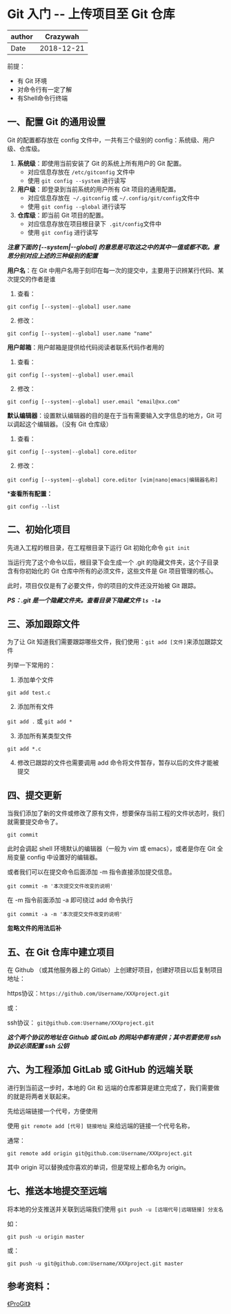 # Git 入门 -- 上传项目至 Git 仓库

|author|Crazywah|
|-----|-------|
|Date|2018-12-21|

前提：
* 有 Git 环境
* 对命令行有一定了解
* 有Shell命令行终端

## 一、配置 Git 的通用设置

Git 的配置都存放在 config 文件中，一共有三个级别的 config：系统级、用户级、仓库级。

1. **系统级**：即使用当前安装了 Git 的系统上所有用户的 Git 配置。
    * 对应信息存放在 `/etc/gitconfig` 文件中
    * 使用 ```git config --system``` 进行读写
2. **用户级**：即登录到当前系统的用户所有 Git 项目的通用配置。
    * 对应信息存放在` ~/.gitconfig` 或 `~/.config/git/config`文件中
    * 使用 ```git config --global``` 进行读写
3. **仓库级**：即当前 Git 项目的配置。
    * 对应信息存放在项目根目录下` .git/config`文件中
    * 使用 ```git config``` 进行读写

***注意下面的 [--system|--global] 的意思是可取这之中的其中一值或都不取。意思分别对应上述的三种级别的配置***

**用户名**：在 Git 中用户名用于刻印在每一次的提交中，主要用于识辨某行代码、某次提交的作者是谁

1. 查看：

```git config [--system|--global] user.name```

2. 修改：

```git config [--system|--global] user.name "name"```

**用户邮箱**：用户邮箱是提供给代码阅读者联系代码作者用的

1. 查看：

```git config [--system|--global] user.email```

2. 修改：

```git config [--system|--global] user.email "email@xx.com"```

**默认编辑器**：设置默认编辑器的目的是在于当有需要输入文字信息的地方，Git 可以调起这个编辑器。（没有 Git 仓库级）

1. 查看：

```git config [--system|--global] core.editor```

2. 修改：

```git config [--system|--global] core.editor [vim|nano|emacs|编辑器名称]```

***查看所有配置：**

```git config --list```

## 二、初始化项目

先进入工程的根目录，在工程根目录下运行 Git 初始化命令 ```git init```

当运行完了这个命令以后，根目录下会生成一个 .git 的隐藏文件夹，这个子目录含有你初始化的 Git 仓库中所有的必须文件，这些文件是 Git 项目管理的核心。

此时，项目仅仅是有了必要文件，你的项目的文件还没开始被 Git 跟踪。

***PS：.git 是一个隐藏文件夹。查看目录下隐藏文件 ```ls -la```***

## 三、添加跟踪文件

为了让 Git 知道我们需要跟踪哪些文件，我们使用：```git add [文件]```来添加跟踪文件

列举一下常用的：

1. 添加单个文件

```git add test.c```

2. 添加所有文件

```git add .``` 或 ```git add *```

3. 添加所有某类型文件

```git add *.c```

4. 修改已跟踪的文件也需要调用 add 命令将文件暂存，暂存以后的文件才能被提交

## 四、提交更新

当我们添加了新的文件或修改了原有文件，想要保存当前工程的文件状态时，我们就需要提交命令了。

```git commit```

此时会调起 shell 环境默认的编辑器（一般为 vim 或 emacs），或者是你在 Git 全局变量 config 中设置好的编辑器。

或者我们可以在提交命令后面添加 -m 指令直接添加提交信息。

```git commit -m '本次提交文件改变的说明'```

在 -m 指令前面添加 -a 即可绕过 add  命令执行

```git commit -a -m '本次提交文件改变的说明'```

**忽略文件的用法后补**

## 五、在 Git 仓库中建立项目

在 Github （或其他服务器上的 Gitlab）上创建好项目，创建好项目以后复制项目地址：

https协议：```https://github.com/Username/XXXproject.git```

或：

ssh协议：
```git@github.com:Username/XXXproject.git```

***这个两个协议的地址在 Github 或 GitLab 的网站中都有提供；其中若要使用 ssh 协议必须配置 ssh 公钥***

## 六、为工程添加 GitLab 或 GitHub 的远端关联

进行到当前这一步时，本地的 Git 和 远端的仓库都算是建立完成了，我们需要做的就是将两者关联起来。

先给远端链接一个代号，方便使用

使用 `git remote add [代号] 链接地址` 来给远端的链接一个代号名称，

通常：

```git remote add origin git@github.com:Username/XXXproject.git```

其中 origin 可以替换成你喜欢的单词，但是常规上都命名为 origin。

## 七、推送本地提交至远端

将本地的分支推送并关联到远端我们使用 `git push -u [远端代号|远端链接] 分支名 `

如：

```git push -u origin master```

或：

```git push -u git@github.com:Username/XXXproject.git master```

## 参考资料：

[《ProGit》](https://git-scm.com/book/en/v2)

